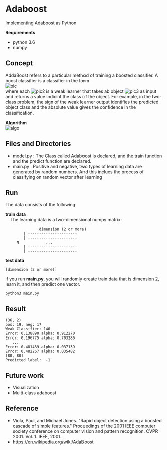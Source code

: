 # Adaboost
Implementing Adaboost as Python   

**Requirements**
* python 3.6
* numpy

## Concept
AddaBoost refers to a particular method of training a boosted classifier. A boost classifier is a classifier in the form   
![pic](https://user-images.githubusercontent.com/11286586/76673596-f5921b80-65e9-11ea-9b63-de4874349d4a.png)   
where each ![pic2](https://user-images.githubusercontent.com/11286586/76673617-0fcbf980-65ea-11ea-9c5d-c95caa7cec9a.png) is a weak learner that takes ab object ![pic3](https://user-images.githubusercontent.com/11286586/76673623-283c1400-65ea-11ea-8da9-6db1bab7f8c1.png) as input and returns a value indicint the class of the object. For example, in the two-class problem, the sign of the weak learner output identifies the predicted object class and the absolute value gives the confidence in the classification.   

**Algorithm**   
![algo](https://user-images.githubusercontent.com/11286586/76673634-49046980-65ea-11ea-866c-3e3306b7dc91.png)

## Files and Directories
* model.py : The Class called Adaboost is declared, and the train function and the predict function are declared.
* main.py : Positive and negative, two types of learning data are generated by random numbers. And this inclues the process of classifying on random vector after learning

## Run
The data consists of the following:   

**train data**   
&nbsp;&nbsp;&nbsp;&nbsp;The learning data is a two-dimensional numpy matrix:   

                   dimension (2 or more)   
            | ----------------------   
            | ----------------------   
         N            ...   
            | ----------------------   
            | ----------------------   

**test data**   

    [dimension (2 or more)]   

if you run **main.py**, you will randomly create train data that is dimension 2, learn it, and then predict one vector.
```
python3 main.py
```   
## Result   
```
(36, 2)
pos: 19, neg: 17
Weak Classifier: 140
Error: 0.138890 alpha: 0.912270
Error: 0.196775 alpha: 0.703286
   ...
Error: 0.481439 alpha: 0.037139
Error: 0.482267 alpha: 0.035482
[80, 80]
Predicted label:  -1
```   
## Future work
* Visualization
* Multi-class adaboost
## Reference
* Viola, Paul, and Michael Jones. "Rapid object detection using a boosted cascade of simple features." Proceedings of the 2001 IEEE computer society conference on computer vision and pattern recognition. CVPR 2001. Vol. 1. IEEE, 2001.
* https://en.wikipedia.org/wiki/AdaBoost
